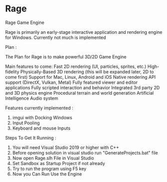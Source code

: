 # Rage
Rage Game Engine

Rage is primarily an early-stage interactive application and rendering engine for Windows. Currently not much is implemented


Plan :

The Plan for Rage is to make powerful 3D/2D Game Engine

Main features to come:
Fast 2D rendering (UI, particles, sprites, etc.)
High-fidelity Physically-Based 3D rendering (this will be expanded later, 2D to come first)
Support for Mac, Linux, Android and iOS
Native rendering API support (DirectX, Vulkan, Metal)
Fully featured viewer and editor applications
Fully scripted interaction and behavior
Integrated 3rd party 2D and 3D physics engine
Procedural terrain and world generation
Artificial Intelligence
Audio system

Features currently implemented :

1) imgui with Docking Windows
2) Input Pooling
3) Keyboard and mouse Inputs

Steps To Get It Running :

1) You will need Visual Studio 2019 or higher with C++
2) Before opening solution in visual studio run "GenerateProjects.bat" file
3) Now open Rage.slh File in Visual Studio
4) Set Sandbox as Startup Project if not already
5) Try to run the program using F5 key 
6) Now you Can Run Use the Engine




